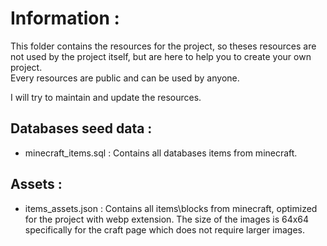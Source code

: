 # Information :
This folder contains the resources for the project, so theses resources are not used by the project itself, but are here to help you to create your own project.  
Every resources are public and can be used by anyone.  

I will try to maintain and update the resources.

## Databases seed data :
- minecraft_items.sql : Contains all databases items from minecraft.

## Assets :
- items_assets.json : Contains all items\blocks from minecraft, optimized for the project with webp extension. The size of the images is 64x64 specifically for the craft page which does not require larger images.
